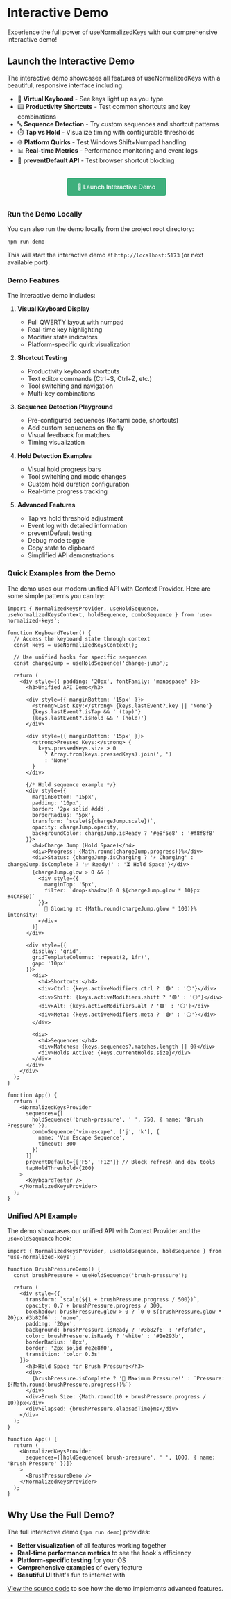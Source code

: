 # Interactive Demo

Experience the full power of useNormalizedKeys with our comprehensive interactive demo!

## Launch the Interactive Demo

The interactive demo showcases all features of useNormalizedKeys with a beautiful, responsive interface including:

- 🎹 **Virtual Keyboard** - See keys light up as you type
- ⌨️ **Productivity Shortcuts** - Test common shortcuts and key combinations
- 🔤 **Sequence Detection** - Try custom sequences and shortcut patterns
- ⏱️ **Tap vs Hold** - Visualize timing with configurable thresholds
- 🌐 **Platform Quirks** - Test Windows Shift+Numpad handling
- 📊 **Real-time Metrics** - Performance monitoring and event logs
- 🎯 **preventDefault API** - Test browser shortcut blocking

<div style="text-align: center; margin: 2rem 0;">
  <a href="https://davgarcia.github.io/use-normalized-keys/demo/" 
     target="_blank" 
     rel="noopener noreferrer"
     style="display: inline-block; padding: 12px 24px; background-color: #3eaf7c; color: white; text-decoration: none; border-radius: 4px; font-weight: 500;">
    🚀 Launch Interactive Demo
  </a>
</div>

### Run the Demo Locally

You can also run the demo locally from the project root directory:

```bash
npm run demo
```

This will start the interactive demo at `http://localhost:5173` (or next available port).

### Demo Features

The interactive demo includes:

1. **Visual Keyboard Display**
   - Full QWERTY layout with numpad
   - Real-time key highlighting
   - Modifier state indicators
   - Platform-specific quirk visualization

2. **Shortcut Testing**
   - Productivity keyboard shortcuts
   - Text editor commands (Ctrl+S, Ctrl+Z, etc.)
   - Tool switching and navigation
   - Multi-key combinations

3. **Sequence Detection Playground**
   - Pre-configured sequences (Konami code, shortcuts)
   - Add custom sequences on the fly
   - Visual feedback for matches
   - Timing visualization

4. **Hold Detection Examples**
   - Visual hold progress bars
   - Tool switching and mode changes
   - Custom hold duration configuration
   - Real-time progress tracking

5. **Advanced Features**
   - Tap vs hold threshold adjustment
   - Event log with detailed information
   - preventDefault testing
   - Debug mode toggle
   - Copy state to clipboard
   - Simplified API demonstrations

### Quick Examples from the Demo

The demo uses our modern unified API with Context Provider. Here are some simple patterns you can try:

```tsx
import { NormalizedKeysProvider, useHoldSequence, useNormalizedKeysContext, holdSequence, comboSequence } from 'use-normalized-keys';

function KeyboardTester() {
  // Access the keyboard state through context
  const keys = useNormalizedKeysContext();
  
  // Use unified hooks for specific sequences
  const chargeJump = useHoldSequence('charge-jump');
  
  return (
    <div style={{ padding: '20px', fontFamily: 'monospace' }}>
      <h3>Unified API Demo</h3>
      
      <div style={{ marginBottom: '15px' }}>
        <strong>Last Key:</strong> {keys.lastEvent?.key || 'None'}
        {keys.lastEvent?.isTap && ' (tap)'}
        {keys.lastEvent?.isHold && ' (hold)'}
      </div>
      
      <div style={{ marginBottom: '15px' }}>
        <strong>Pressed Keys:</strong> {
          keys.pressedKeys.size > 0 
            ? Array.from(keys.pressedKeys).join(', ')
            : 'None'
        }
      </div>
      
      {/* Hold sequence example */}
      <div style={{ 
        marginBottom: '15px',
        padding: '10px',
        border: '2px solid #ddd',
        borderRadius: '5px',
        transform: `scale(${chargeJump.scale})`,
        opacity: chargeJump.opacity,
        backgroundColor: chargeJump.isReady ? '#e8f5e8' : '#f8f8f8'
      }}>
        <h4>Charge Jump (Hold Space)</h4>
        <div>Progress: {Math.round(chargeJump.progress)}%</div>
        <div>Status: {chargeJump.isCharging ? '⚡ Charging' : chargeJump.isComplete ? '✅ Ready!' : '⏳ Hold Space'}</div>
        {chargeJump.glow > 0 && (
          <div style={{ 
            marginTop: '5px',
            filter: `drop-shadow(0 0 ${chargeJump.glow * 10}px #4CAF50)`
          }}>
            🌟 Glowing at {Math.round(chargeJump.glow * 100)}% intensity!
          </div>
        )}
      </div>
      
      <div style={{ 
        display: 'grid', 
        gridTemplateColumns: 'repeat(2, 1fr)', 
        gap: '10px' 
      }}>
        <div>
          <h4>Shortcuts:</h4>
          <div>Ctrl: {keys.activeModifiers.ctrl ? '🟢' : '⚪'}</div>
          <div>Shift: {keys.activeModifiers.shift ? '🟢' : '⚪'}</div>
          <div>Alt: {keys.activeModifiers.alt ? '🟢' : '⚪'}</div>
          <div>Meta: {keys.activeModifiers.meta ? '🟢' : '⚪'}</div>
        </div>
        
        <div>
          <h4>Sequences:</h4>
          <div>Matches: {keys.sequences?.matches.length || 0}</div>
          <div>Holds Active: {keys.currentHolds.size}</div>
        </div>
      </div>
    </div>
  );
}

function App() {
  return (
    <NormalizedKeysProvider 
      sequences={[
        holdSequence('brush-pressure', ' ', 750, { name: 'Brush Pressure' }),
        comboSequence('vim-escape', ['j', 'k'], {
          name: 'Vim Escape Sequence',
          timeout: 300
        })
      ]}
      preventDefault={['F5', 'F12']} // Block refresh and dev tools
      tapHoldThreshold={200}
    >
      <KeyboardTester />
    </NormalizedKeysProvider>
  );
}
```

### Unified API Example

The demo showcases our unified API with Context Provider and the `useHoldSequence` hook:

```tsx
import { NormalizedKeysProvider, useHoldSequence, holdSequence } from 'use-normalized-keys';

function BrushPressureDemo() {
  const brushPressure = useHoldSequence('brush-pressure');
  
  return (
    <div style={{
      transform: `scale(${1 + brushPressure.progress / 500})`,
      opacity: 0.7 + brushPressure.progress / 300,
      boxShadow: brushPressure.glow > 0 ? `0 0 ${brushPressure.glow * 20}px #3b82f6` : 'none',
      padding: '20px',
      background: brushPressure.isReady ? '#3b82f6' : '#f8fafc',
      color: brushPressure.isReady ? 'white' : '#1e293b',
      borderRadius: '8px',
      border: '2px solid #e2e8f0',
      transition: 'color 0.3s'
    }}>
      <h3>Hold Space for Brush Pressure</h3>
      <div>
        {brushPressure.isComplete ? '🎨 Maximum Pressure!' : `Pressure: ${Math.round(brushPressure.progress)}%`}
      </div>
      <div>Brush Size: {Math.round(10 + brushPressure.progress / 10)}px</div>
      <div>Elapsed: {brushPressure.elapsedTime}ms</div>
    </div>
  );
}

function App() {
  return (
    <NormalizedKeysProvider 
      sequences={[holdSequence('brush-pressure', ' ', 1000, { name: 'Brush Pressure' })]}
    >
      <BrushPressureDemo />
    </NormalizedKeysProvider>
  );
}
```

## Why Use the Full Demo?

The full interactive demo (`npm run demo`) provides:

- **Better visualization** of all features working together
- **Real-time performance metrics** to see the hook's efficiency
- **Platform-specific testing** for your OS
- **Comprehensive examples** of every feature
- **Beautiful UI** that's fun to interact with

[View the source code](https://github.com/DavGarcia/use-normalized-keys/tree/main/packages/use-normalized-keys/demo) to see how the demo implements advanced features.